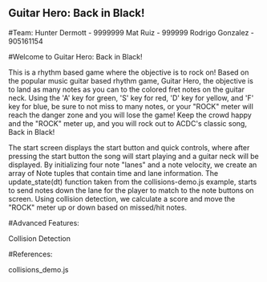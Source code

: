 ## Guitar Hero: Back in Black!

#Team:
	Hunter Dermott - 9999999
	Mat Ruiz - 999999
	Rodrigo Gonzalez - 905161154

#Welcome to Guitar Hero: Back in Black!

This is a rhythm based game where the objective is to rock on! Based on the popular music guitar based rhythm game, Guitar Hero, the objective is to land as many notes as you can to the colored fret notes on the guitar neck. Using the 'A' key for green, 'S' key for red, 'D' key for yellow, and 'F' key for blue, be sure to not miss to many notes, or your "ROCK" meter will reach the danger zone and you will lose the game! Keep the crowd happy and the "ROCK" meter up, and you will rock out to ACDC's classic song, Back in Black!

The start screen displays the start button and quick controls, where after pressing the start button the song will start playing and a guitar neck will be displayed. By initializing four note "lanes" and a note velocity, we create an array of Note tuples that contain time and lane information. The update_state(dt) function taken from the collisions-demo.js example, starts to send notes down the lane for the player to match to the note buttons on screen. Using collision detection, we calculate a score and move the "ROCK" meter up or down based on missed/hit notes.


#Advanced Features:

Collision Detection

#References:

collisions_demo.js

